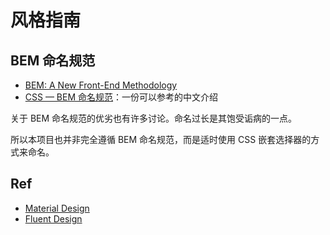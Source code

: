 # 风格指南

## BEM 命名规范

- [BEM: A New Front-End Methodology](https://www.smashingmagazine.com/2012/04/a-new-front-end-methodology-bem/)
- [CSS — BEM 命名规范](https://juejin.im/post/5b925e616fb9a05cdd2ce70d)：一份可以参考的中文介绍

关于 BEM 命名规范的优劣也有许多讨论。命名过长是其饱受诟病的一点。

所以本项目也并非完全遵循 BEM 命名规范，而是适时使用 CSS 嵌套选择器的方式来命名。

## Ref

- [Material Design](https://material.io/collections/get-started/)
- [Fluent Design](https://www.microsoft.com/design/fluent/#/web)
